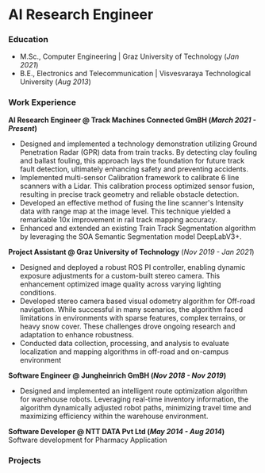 # AI Research Engineer

### Education
- M.Sc., Computer Engineering | Graz University of Technology  (_Jan 2021_)
- B.E., Electronics and Telecommunication | Visvesvaraya Technological University (_Aug 2013_) 

### Work Experience
**AI Research Engineer @ Track Machines Connected GmBH (_March 2021 - Present_)**
- Designed and implemented a technology demonstration utilizing Ground Penetration Radar (GPR) data from train tracks. By detecting clay fouling and ballast fouling, this approach lays the foundation for future track fault detection, ultimately enhancing safety and preventing accidents.
- Implemented multi-sensor Calibration framework to calibrate 6 line scanners with a Lidar. This calibration process optimized sensor fusion, resulting in precise track geometry and reliable obstacle detection.
- Developed an effective method of fusing the line scanner's Intensity data with range map at the image level. This technique yielded a remarkable 10x improvement in rail track mapping accuracy.
- Enhanced and extended an existing Train Track Segmentation algorithm by leveraging the SOA Semantic Segmentation model DeepLabV3+.

**Project Assistant @ Graz University of Technology** (_Nov 2019 - Jan 2021_)
- Designed and deployed a robust ROS PI controller, enabling dynamic exposure adjustments for a custom-built stereo camera. This enhancement optimized image quality across varying lighting conditions. 
- Developed stereo camera based visual odometry algorithm for Off-road navigation. While successful in many scenarios, the algorithm faced limitations in environments with sparse features, complex terrains, or heavy snow cover. These challenges drove ongoing research and adaptation to enhance robustness.
- Conducted data collection, processing, and analysis to evaluate localization and mapping algorithms in off-road and on-campus environment

**Software Engineer @ Jungheinrich GmBH (_Nov 2018 - Nov 2019_)**
- Designed and implemented an intelligent route optimization algorithm for warehouse robots. Leveraging real-time inventory information, the algorithm dynamically adjusted robot paths, minimizing travel time and maximizing efficiency within the warehouse environment.

**Software Developer @ NTT DATA Pvt Ltd (_May 2014 - Aug 2014_)**\
Software development for Pharmacy Application

### Projects

